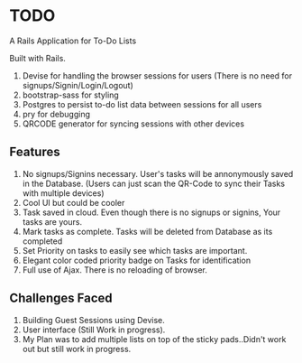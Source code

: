 # TODO
A Rails Application for To-Do Lists  

Built with Rails.

1. Devise for handling the browser sessions for users (There is no need for signups/Signin/Login/Logout)
2. bootstrap-sass for styling
3. Postgres to persist to-do list data between sessions for all users
4. pry for debugging
5. QRCODE generator for syncing sessions with other devices

## Features

1. No signups/Signins necessary. User's tasks will be annonymously saved in the Database.
 (Users can just scan the QR-Code to sync their Tasks with multiple devices)
2. Cool UI but could be cooler
3. Task saved in cloud. Even though there is no signups or signins, Your tasks are yours.
4. Mark tasks as complete. Tasks will be deleted from Database as its completed
5. Set Priority on tasks to easily see which tasks are important.
6. Elegant color coded priority badge on Tasks for identification
7. Full use of Ajax. There is no reloading of browser.


## Challenges Faced

1. Building Guest Sessions using Devise.
2. User interface (Still Work in progress).
3. My Plan was to add multiple lists on top of the sticky pads..Didn't work out but still work in progress.
